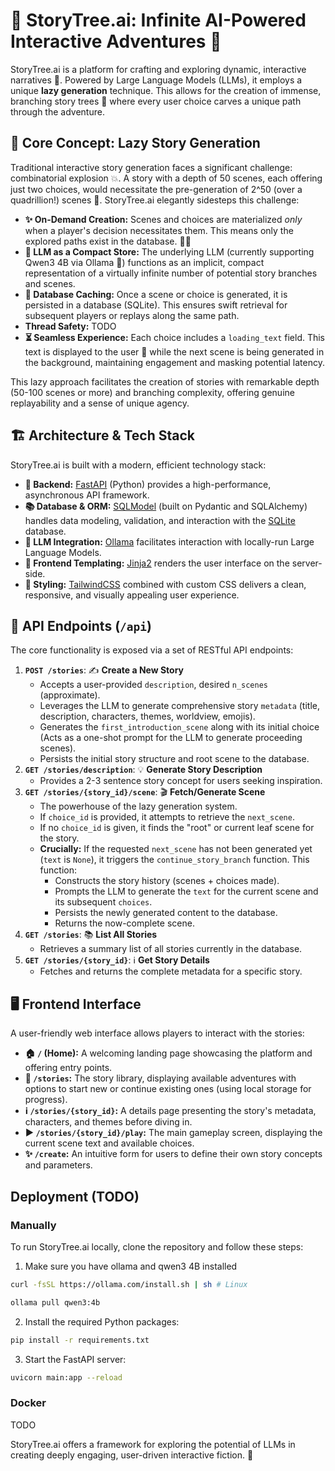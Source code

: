 # 🌳 StoryTree.ai: Infinite AI-Powered Interactive Adventures 📖

StoryTree.ai is a platform for crafting and exploring dynamic, interactive narratives 🤖. Powered by Large Language Models (LLMs), it employs a unique **lazy generation** technique. This allows for the creation of immense, branching story trees 🌲 where every user choice carves a unique path through the adventure.

## 🧠 Core Concept: Lazy Story Generation

Traditional interactive story generation faces a significant challenge: combinatorial explosion 💥. A story with a depth of 50 scenes, each offering just two choices, would necessitate the pre-generation of 2^50 (over a quadrillion!) scenes 🤯. StoryTree.ai elegantly sidesteps this challenge:

- **✨ On-Demand Creation:** Scenes and choices are materialized _only_ when a player's decision necessitates them. This means only the explored paths exist in the database. 🚶‍♂️
- **🔮 LLM as a Compact Store:** The underlying LLM (currently supporting Qwen3 4B via Ollama 🦙) functions as an implicit, compact representation of a virtually infinite number of potential story branches and scenes.
- **💾 Database Caching:** Once a scene or choice is generated, it is persisted in a database (SQLite). This ensures swift retrieval for subsequent players or replays along the same path.
- **Thread Safety:** TODO
- **⏳ Seamless Experience:** Each choice includes a `loading_text` field. This text is displayed to the user 🤔 while the next scene is being generated in the background, maintaining engagement and masking potential latency.

This lazy approach facilitates the creation of stories with remarkable depth (50-100 scenes or more) and branching complexity, offering genuine replayability and a sense of unique agency.

## 🏗️ Architecture & Tech Stack

StoryTree.ai is built with a modern, efficient technology stack:

- **🚀 Backend:** [FastAPI](https://fastapi.tiangolo.com/) (Python) provides a high-performance, asynchronous API framework.
- **📚 Database & ORM:** [SQLModel](https://sqlmodel.tiangolo.com/) (built on Pydantic and SQLAlchemy) handles data modeling, validation, and interaction with the [SQLite](https://www.sqlite.org/index.html) database.
- **🤖 LLM Integration:** [Ollama](https://ollama.com/) facilitates interaction with locally-run Large Language Models.
- **🎨 Frontend Templating:** [Jinja2](https://jinja.palletsprojects.com/en/3.1.x/) renders the user interface on the server-side.
- **💨 Styling:** [TailwindCSS](https://tailwindcss.com/) combined with custom CSS delivers a clean, responsive, and visually appealing user experience.

## 🔌 API Endpoints (`/api`)

The core functionality is exposed via a set of RESTful API endpoints:

1.  **`POST /stories`**: ✍️ **Create a New Story**
    - Accepts a user-provided `description`, desired `n_scenes` (approximate).
    - Leverages the LLM to generate comprehensive story `metadata` (title, description, characters, themes, worldview, emojis).
    - Generates the `first_introduction_scene` along with its initial choice (Acts as a one-shot prompt for the LLM to generate proceeding scenes).
    - Persists the initial story structure and root scene to the database.
2.  **`GET /stories/description`**: 💡 **Generate Story Description**
    - Provides a 2-3 sentence story concept for users seeking inspiration.
3.  **`GET /stories/{story_id}/scene`**: 🎬 **Fetch/Generate Scene**
    - The powerhouse of the lazy generation system.
    - If `choice_id` is provided, it attempts to retrieve the `next_scene`.
    - If no `choice_id` is given, it finds the "root" or current leaf scene for the story.
    - **Crucially:** If the requested `next_scene` has not been generated yet (`text` is `None`), it triggers the `continue_story_branch` function. This function:
      - Constructs the story history (scenes + choices made).
      - Prompts the LLM to generate the `text` for the current scene and its subsequent `choices`.
      <!-- - Creates placeholder `Scene` objects for the new choices. -->
      - Persists the newly generated content to the database.
      - Returns the now-complete scene.
4.  **`GET /stories`**: 📚 **List All Stories**
    - Retrieves a summary list of all stories currently in the database.
5.  **`GET /stories/{story_id}`**: ℹ️ **Get Story Details**
    - Fetches and returns the complete metadata for a specific story.

## 🖥️ Frontend Interface

A user-friendly web interface allows players to interact with the stories:

- **🏠 `/` (Home):** A welcoming landing page showcasing the platform and offering entry points.
- **📖 `/stories`:** The story library, displaying available adventures with options to start new or continue existing ones (using local storage for progress).
- **ℹ️ `/stories/{story_id}`:** A details page presenting the story's metadata, characters, and themes before diving in.
- **▶️ `/stories/{story_id}/play`:** The main gameplay screen, displaying the current scene text and available choices.
- **✨ `/create`:** An intuitive form for users to define their own story concepts and parameters.

## Deployment (TODO)

### Manually

To run StoryTree.ai locally, clone the repository and follow these steps:

1. Make sure you have ollama and qwen3 4B installed

```bash
curl -fsSL https://ollama.com/install.sh | sh # Linux
```

```bash
ollama pull qwen3:4b
```

2. Install the required Python packages:

```bash
pip install -r requirements.txt
```

3. Start the FastAPI server:

```bash
uvicorn main:app --reload
```

### Docker

TODO

StoryTree.ai offers a framework for exploring the potential of LLMs in creating deeply engaging, user-driven interactive fiction. 🌟
